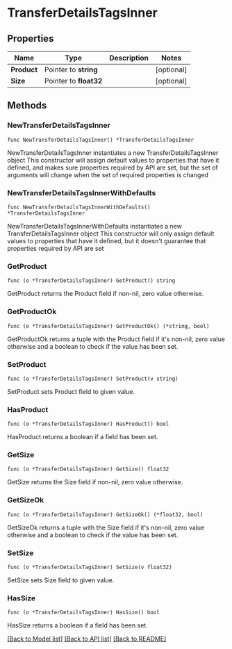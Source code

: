 # TransferDetailsTagsInner

## Properties

Name | Type | Description | Notes
------------ | ------------- | ------------- | -------------
**Product** | Pointer to **string** |  | [optional] 
**Size** | Pointer to **float32** |  | [optional] 

## Methods

### NewTransferDetailsTagsInner

`func NewTransferDetailsTagsInner() *TransferDetailsTagsInner`

NewTransferDetailsTagsInner instantiates a new TransferDetailsTagsInner object
This constructor will assign default values to properties that have it defined,
and makes sure properties required by API are set, but the set of arguments
will change when the set of required properties is changed

### NewTransferDetailsTagsInnerWithDefaults

`func NewTransferDetailsTagsInnerWithDefaults() *TransferDetailsTagsInner`

NewTransferDetailsTagsInnerWithDefaults instantiates a new TransferDetailsTagsInner object
This constructor will only assign default values to properties that have it defined,
but it doesn't guarantee that properties required by API are set

### GetProduct

`func (o *TransferDetailsTagsInner) GetProduct() string`

GetProduct returns the Product field if non-nil, zero value otherwise.

### GetProductOk

`func (o *TransferDetailsTagsInner) GetProductOk() (*string, bool)`

GetProductOk returns a tuple with the Product field if it's non-nil, zero value otherwise
and a boolean to check if the value has been set.

### SetProduct

`func (o *TransferDetailsTagsInner) SetProduct(v string)`

SetProduct sets Product field to given value.

### HasProduct

`func (o *TransferDetailsTagsInner) HasProduct() bool`

HasProduct returns a boolean if a field has been set.

### GetSize

`func (o *TransferDetailsTagsInner) GetSize() float32`

GetSize returns the Size field if non-nil, zero value otherwise.

### GetSizeOk

`func (o *TransferDetailsTagsInner) GetSizeOk() (*float32, bool)`

GetSizeOk returns a tuple with the Size field if it's non-nil, zero value otherwise
and a boolean to check if the value has been set.

### SetSize

`func (o *TransferDetailsTagsInner) SetSize(v float32)`

SetSize sets Size field to given value.

### HasSize

`func (o *TransferDetailsTagsInner) HasSize() bool`

HasSize returns a boolean if a field has been set.


[[Back to Model list]](../README.md#documentation-for-models) [[Back to API list]](../README.md#documentation-for-api-endpoints) [[Back to README]](../README.md)



